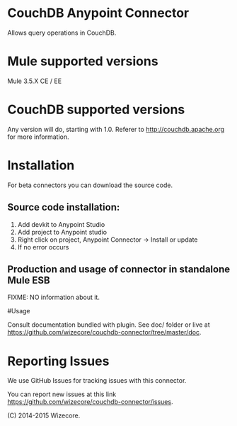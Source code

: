 # CouchDB Anypoint Connector

Allows query operations in CouchDB.

# Mule supported versions
Mule 3.5.X CE / EE

# CouchDB supported versions
Any version will do, starting with 1.0. Referer to http://couchdb.apache.org for more information.

# Installation 

For beta connectors you can download the source code.
## Source code installation: 

1) Add devkit to Anypoint Studio
2) Add project to Anypoint studio
3) Right click on project, Anypoint Connector -> Install or update
4) If no error occurs

## Production and usage of connector in standalone Mule ESB

FIXME: NO information about it.

#Usage

Consult documentation bundled with plugin.
See doc/ folder or live at https://github.com/wizecore/couchdb-connector/tree/master/doc.

# Reporting Issues

We use GitHub Issues for tracking issues with this connector. 

You can report new issues at this link https://github.com/wizecore/couchdb-connector/issues.

(C) 2014-2015 Wizecore.